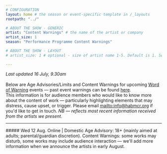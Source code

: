 ```yaml
---
# CONFIGURATION
layout: home # the season or event-specific template in /_layouts
rootpath: "../"

# ABOUT THE SHOW - GENERIC
artist: "Content Warnings" # the name of the artist or company
artist_size: 1
season: "Performance Programme Content Warnings"

# ABOUT THE SHOW - LAYOUT
# artist_size: 1 # optional - size of artist name 1-5. Default is 1. Set longer names to lower values

---
```

*Last updated 16 July, 9.30am*<br><br>Below are Age Advisories/Limits and Content Warnings for upcoming [Word of Warning](/) events — past event warnings can be found [here](/archive/warnings).<br>This information is for audience members who would like to know more about the content of work — particularly highlighting elements that may distress, cause upset, or trigger. Please email <mailto:info@habmcr.org> if you'd like to get in touch. *NB — reflects most recent information received from the artists we present.*         
<hr>         
##### Wed 12 Aug. Online | Domestic        
Age Advisory: 18+ (mainly aimed at adults; parental/guardian discretion).        
Content Warnings: some works may disturb, some works may include audience interaction — we'll add more information when we announce the artists in early August.
